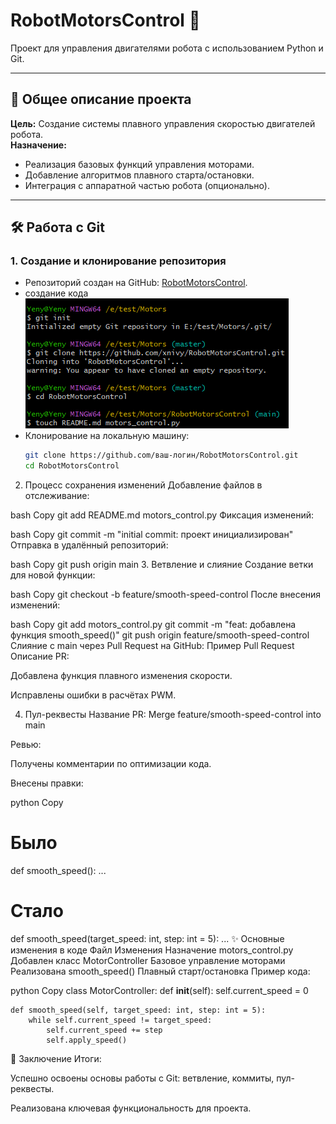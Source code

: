 # RobotMotorsControl 🤖

Проект для управления двигателями робота с использованием Python и Git.

---

## 📌 Общее описание проекта
**Цель:** Создание системы плавного управления скоростью двигателей робота.  
**Назначение:**  
- Реализация базовых функций управления моторами.  
- Добавление алгоритмов плавного старта/остановки.  
- Интеграция с аппаратной частью робота (опционально).

---

## 🛠️ Работа с Git

### 1. Создание и клонирование репозитория
- Репозиторий создан на GitHub: [RobotMotorsControl](https://github.com/xnivy/RobotMotorsControl).  
- создание кода ![alt text]({513A807B-7002-484A-9817-1FD857472625}.png)
- Клонирование на локальную машину:  
  ```bash
  git clone https://github.com/ваш-логин/RobotMotorsControl.git
  cd RobotMotorsControl
2. Процесс сохранения изменений
Добавление файлов в отслеживание:

bash
Copy
git add README.md motors_control.py
Фиксация изменений:

bash
Copy
git commit -m "initial commit: проект инициализирован"
Отправка в удалённый репозиторий:

bash
Copy
git push origin main
3. Ветвление и слияние
Создание ветки для новой функции:

bash
Copy
git checkout -b feature/smooth-speed-control
После внесения изменений:

bash
Copy
git add motors_control.py
git commit -m "feat: добавлена функция smooth_speed()"
git push origin feature/smooth-speed-control
Слияние с main через Pull Request на GitHub:
Пример Pull Request
Описание PR:

Добавлена функция плавного изменения скорости.

Исправлены ошибки в расчётах PWM.

4. Пул-реквесты
Название PR: Merge feature/smooth-speed-control into main

Ревью:

Получены комментарии по оптимизации кода.

Внесены правки:

python
Copy
# Было
def smooth_speed(): ...
# Стало
def smooth_speed(target_speed: int, step: int = 5): ...
✨ Основные изменения в коде
Файл	Изменения	Назначение
motors_control.py	Добавлен класс MotorController	Базовое управление моторами
Реализована smooth_speed()	Плавный старт/остановка
Пример кода:

python
Copy
class MotorController:
    def __init__(self):
        self.current_speed = 0

    def smooth_speed(self, target_speed: int, step: int = 5):
        while self.current_speed != target_speed:
            self.current_speed += step
            self.apply_speed()
📝 Заключение
Итоги:

Успешно освоены основы работы с Git: ветвление, коммиты, пул-реквесты.

Реализована ключевая функциональность для проекта.